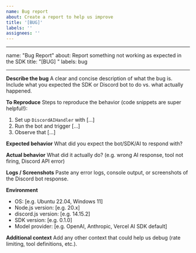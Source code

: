 ```yaml
---
name: Bug report
about: Create a report to help us improve
title: '[BUG]'
labels: ''
assignees: ''
---
```


---

name: "Bug Report"
about: Report something not working as expected in the SDK
title: "[BUG] <short description>"
labels: bug

---

**Describe the bug**
A clear and concise description of what the bug is. Include what you expected the SDK or Discord bot to do vs. what actually happened.

**To Reproduce**
Steps to reproduce the behavior (code snippets are super helpful!):

1. Set up `DiscordAIHandler` with [...]
2. Run the bot and trigger [...]
3. Observe that [...]

**Expected behavior**
What did you expect the bot/SDK/AI to respond with?

**Actual behavior**
What did it actually do? (e.g. wrong AI response, tool not firing, Discord API error)

**Logs / Screenshots**
Paste any error logs, console output, or screenshots of the Discord bot response.

**Environment**

- OS: [e.g. Ubuntu 22.04, Windows 11]
- Node.js version: [e.g. 20.x]
- discord.js version: [e.g. 14.15.2]
- SDK version: [e.g. 0.1.0]
- Model provider: [e.g. OpenAI, Anthropic, Vercel AI SDK default]

**Additional context**
Add any other context that could help us debug (rate limiting, tool definitions, etc.).
